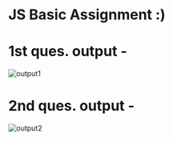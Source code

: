 # JS Basic Assignment :)

# 1st ques. output - 
![output1](https://user-images.githubusercontent.com/105339279/174460603-a8b878c8-3f36-4597-abe9-6b7fc7f9a910.png)

# 2nd ques. output -
![output2](https://user-images.githubusercontent.com/105339279/174460782-e38a7458-32d8-4753-ad25-e9baa28c32dd.png)
